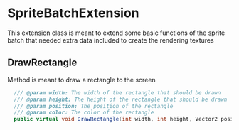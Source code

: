 # SpriteBatchExtension
This extension class is meant to extend some basic functions of the sprite batch that needed extra data
included to create the rendering textures

## DrawRectangle
Method is meant to draw a rectangle to the screen

```csharp
  /// @param width: The width of the rectangle that should be drawn
  /// @param height: The height of the rectangle that should be drawn
  /// @param position: The position of the rectangle
  /// @param color: The color of the rectangle
  public virtual void DrawRectangle(int width, int height, Vector2 position, Color color);
```